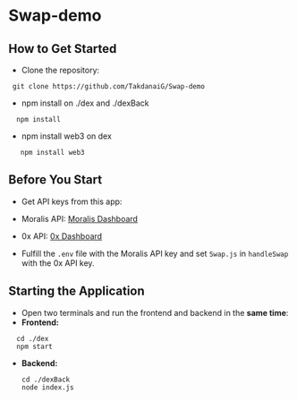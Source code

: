 # Swap-demo

## How to Get Started

- Clone the repository:
 ```
  git clone https://github.com/TakdanaiG/Swap-demo
  ```
  - npm install on ./dex and ./dexBack
  ```
    npm install
  ```
  - npm install web3 on dex
  ```
     npm install web3
  ```

## Before You Start

- Get API keys from this app:
- Moralis API: [Moralis Dashboard](https://admin.moralis.io/settings)
- 0x API: [0x Dashboard](https://dashboard.0x.org/apps)
  
- Fulfill the `.env` file with the Moralis API key and set `Swap.js` in `handleSwap` with the 0x API key.

## Starting the Application

- Open two terminals and run the frontend and backend in the **same time**:
- **Frontend:**
```
  cd ./dex
  npm start
```

- **Backend:**
  ```
  cd ./dexBack
  node index.js
  ```
